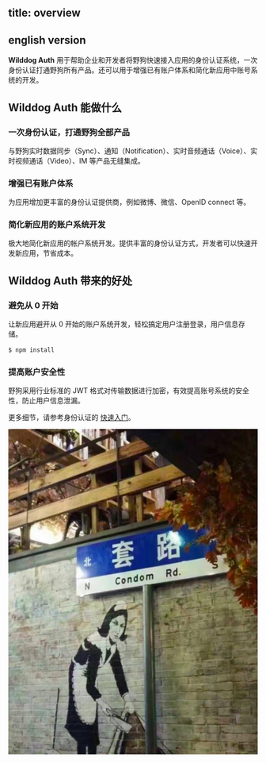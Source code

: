 
title: overview
---
## english version
**Wilddog Auth** 用于帮助企业和开发者将野狗快速接入应用的身份认证系统，一次身份认证打通野狗所有产品。还可以用于增强已有账户体系和简化新应用中账号系统的开发。

## Wilddog Auth 能做什么

### 一次身份认证，打通野狗全部产品
与野狗实时数据同步（Sync）、通知（Notification）、实时音频通话（Voice）、实时视频通话（Video）、IM 等产品无缝集成。

### 增强已有账户体系
为应用增加更丰富的身份认证提供商，例如微博、微信、OpenID connect 等。

### 简化新应用的账户系统开发
极大地简化新应用的帐户系统开发。提供丰富的身份认证方式，开发者可以快速开发新应用，节省成本。

## Wilddog Auth 带来的好处

### 避免从 0 开始
让新应用避开从 0 开始的账户系统开发，轻松搞定用户注册登录，用户信息存储。
```sh
$ npm install
```

### 提高账户安全性
野狗采用行业标准的 JWT 格式对传输数据进行加密，有效提高账号系统的安全性，防止用户信息泄漏。

更多细节，请参考身份认证的 [快速入门](/quickstart/auth/web.html)。

![test](/assets/test.png)